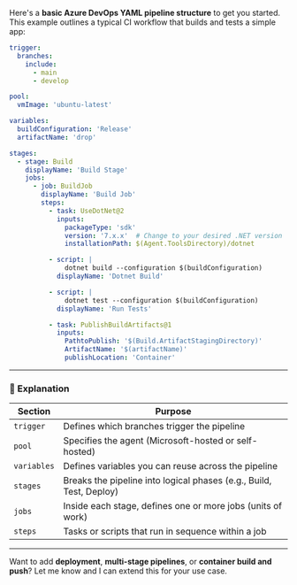 Here's a **basic Azure DevOps YAML pipeline structure** to get you started. This example outlines a typical CI workflow that builds and tests a simple app:

```yaml
trigger:
  branches:
    include:
      - main
      - develop

pool:
  vmImage: 'ubuntu-latest'

variables:
  buildConfiguration: 'Release'
  artifactName: 'drop'

stages:
  - stage: Build
    displayName: 'Build Stage'
    jobs:
      - job: BuildJob
        displayName: 'Build Job'
        steps:
          - task: UseDotNet@2
            inputs:
              packageType: 'sdk'
              version: '7.x.x'  # Change to your desired .NET version
              installationPath: $(Agent.ToolsDirectory)/dotnet

          - script: |
              dotnet build --configuration $(buildConfiguration)
            displayName: 'Dotnet Build'

          - script: |
              dotnet test --configuration $(buildConfiguration)
            displayName: 'Run Tests'

          - task: PublishBuildArtifacts@1
            inputs:
              PathtoPublish: '$(Build.ArtifactStagingDirectory)'
              ArtifactName: '$(artifactName)'
              publishLocation: 'Container'
```

---

### 🧩 Explanation

| Section         | Purpose                                                                 |
|-----------------|-------------------------------------------------------------------------|
| `trigger`       | Defines which branches trigger the pipeline                             |
| `pool`          | Specifies the agent (Microsoft-hosted or self-hosted)                   |
| `variables`     | Defines variables you can reuse across the pipeline                     |
| `stages`        | Breaks the pipeline into logical phases (e.g., Build, Test, Deploy)     |
| `jobs`          | Inside each stage, defines one or more jobs (units of work)             |
| `steps`         | Tasks or scripts that run in sequence within a job                      |

---

Want to add **deployment**, **multi-stage pipelines**, or **container build and push**? Let me know and I can extend this for your use case.
